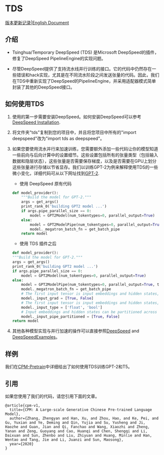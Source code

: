 # TDS

[版本更新记录](release-note.md)|[English Document](../README.md)

## 介绍

*   Tsinghua/Temporary DeepSpeed (TDS) 是Microsoft DeepSpeed的插件，修复了DeepSpeed PipelineEngine的实现问题。 

*  尽管DeepSpeed提供了支持流水线并行训练的接口。它的代码中仍然存在一些错误和hack实现，尤其是在不同流水阶段之间发送张量的代码。因此，我们在TDS中重新实现了DeepSpeed的PipelineEngine，并采用适配器模式简单封装了其他的DeepSpeed接口。

## 如何使用TDS

1. 使用的第一步需要安装DeepSpeed。如何安装DeepSpeed可以参考
[DeepSpeed Installation](https://github.com/microsoft/DeepSpeed#installation).

1. 将文件夹"tds"复制到您的项目中，并且将您项目中所有的"import deepspeed"改为"import tds as deepspeed"。

2. 如果您要使用流水并行来加速训练，您需要额外添加一些代码让你的模型知道一些前向与后向计算中的设置细节。这些设置包括所有的张量类型（包括输入数据和隐层状态），这些张量是否需要保存梯度，以及是否需要在GPU上划分这些张量进行存储以节省显存。我们以训练GPT-2为例来解释使用TDS的一些微小变化，详细代码可从以下网址找到[GPT-2](https://github.com/microsoft/DeepSpeedExamples/blob/master/Megatron-LM-v1.1.5-3D_parallelism/pretrain_gpt2.py).

    *  使用 DeepSpeed 原有代码
    
    ```python
    def model_provider():
        """Build the model for GPT-2."""
        args = get_args()
        print_rank_0('building GPT2 model ...')
        if args.pipe_parallel_size == 0:
            model = GPT2Model(num_tokentypes=0, parallel_output=True)
        else:
            model = GPT2ModelPipe(num_tokentypes=0, parallel_output=True, topology=mpu.get_topology())
            model._megatron_batch_fn = get_batch_pipe
        return model
    ```


    *   使用 TDS 插件之后

    ```python
    def model_provider():
    """Build the model for GPT-2."""
    args = get_args()
    print_rank_0('building GPT2 model ...')
    if args.pipe_parallel_size == 0:
        model = GPT2Model(num_tokentypes=0, parallel_output=True)
    else:
        model = GPT2ModelPipe(num_tokentypes=0, parallel_output=True, topology=mpu.get_topology())
        model._megatron_batch_fn = get_batch_pipe
        # The first input tensor is input embeddings and hidden states, it requires to save its gradients. The second input tensor is attention mask. 
        model._input_grad = [True, False]
        # The first input tensor is input embeddings and hidden states, its type is float. The second input tensor is attention mask, its type is boolean.
        model._input_type = ['float', 'bool']
        # Input embeddings and hidden states can be partitioned across GPUs to save memory.
        model._input_pipe_partitioned = [True, False]
    return model
    ```        


1. 其他各种模型实现与并行加速的操作可以直接参照[DeepSpeed](https://github.com/microsoft/DeepSpeed) and [DeepSpeedExamples](https://github.com/microsoft/DeepSpeedExamples)。



## 样例

我们在[CPM-Pretrain](https://github.com/TsinghuaAI/CPM-Pretrain)中详细给出了如何使用TDS训练GPT-2和T5。

## 引用

如果您使用了我们的代码，请您引用下面的文章。

```[latex]
@article{cpm-v1,
  title={CPM: A Large-scale Generative Chinese Pre-trained Language Model},
  author={Zhang, Zhengyan and Han, Xu, and Zhou, Hao, and Ke, Pei, and Gu, Yuxian and Ye, Deming and Qin, Yujia and Su, Yusheng and Ji, Haozhe and Guan, Jian and Qi, Fanchao and Wang, Xiaozhi and Zheng, Yanan and Zeng, Guoyang and Cao, Huanqi and Chen, Shengqi and Li, Daixuan and Sun, Zhenbo and Liu, Zhiyuan and Huang, Minlie and Han, Wentao and Tang, Jie and Li, Juanzi and Sun, Maosong},
  year={2020}
}
```
